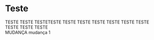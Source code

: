 # Teste
TESTE TESTE TESTETESTE TESTE TESTE TESTE TESTE TESTE TESTE TESTE TESTE TESTE   
MUDANÇA 
mudança 1